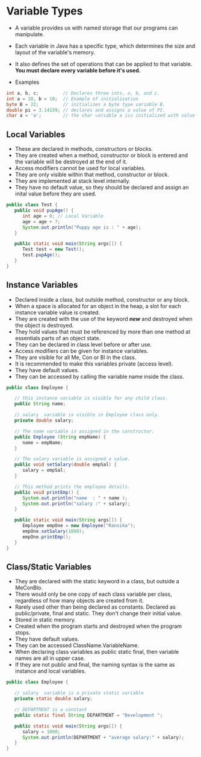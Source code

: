# Variable Types 
* A variable provides us with named storage that our programs can manipulate.
* Each variable in Java has a specific type, which determines the size and layout of the variable's memory.
* It also defines the set of operations that can be applied to that variable.
**You must declare every variable before it's used.**

* Examples 
```Java
int a, b, c;         // Declares three ints, a, b, and c.
int a = 10, b = 10;  // Example of initialization
byte B = 22;         // initializes a byte type variable B.
double pi = 3.14159; // declares and assigns a value of PI.
char a = 'a';        // the char variable a iis initialized with value 'a'
```
## Local Variables
* These are declared in methods, constructors or blocks.
* They are created when a method, constructor or block is entered and the variable will be destroyed at the end of it.
* Access modifiers cannot be used for local variables.
* They are only visible within that method, constructor or block.
* They are implemented at stack level internally.
* They have no default value, so they should be declared and assign an inital value before they are used.
``` Java
public class Test {
   public void pupAge() {
      int age = 0; // Local Variable
      age = age + 7;
      System.out.println("Puppy age is : " + age);
   }

   public static void main(String args[]) {
      Test test = new Test();
      test.pupAge();
   }
}
```
## Instance Variables
* Declared inside a class, but outside method, constructor or any block.
* When a space is allocated for an object in the heap, a slot for each instance variable value is created.
* They are created with the use of the keyword ***new*** and destroyed when the object is destroyed.
* They hold values that must be referenced by more than one method at essentials parts of an object state.
* They can be declared in class level before or after use.
* Access modifiers can be given for instance variables.
* They are visible for all Me, Con or Bl in the class.
* It is recommended to make this variables private (access level).
* They have default values.
* They can be accessed by calling the variable name inside the class.
```Java
public class Employee {

   // this instance variable is visible for any child class.
   public String name;

   // salary  variable is visible in Employee class only.
   private double salary;

   // The name variable is assigned in the constructor.
   public Employee (String empName) {
      name = empName;
   }

   // The salary variable is assigned a value.
   public void setSalary(double empSal) {
      salary = empSal;
   }

   // This method prints the employee details.
   public void printEmp() {
      System.out.println("name  : " + name );
      System.out.println("salary :" + salary);
   }

   public static void main(String args[]) {
      Employee empOne = new Employee("Ransika");
      empOne.setSalary(1000);
      empOne.printEmp();
   }
}
```
## Class/Static Variables
* They are declared with the static keyword in a class, but outside a MeConBlo.
* There would only be one copy of each class variable per class, regardless of how many objects are created from it.
* Rarely used other than being declared as constants. Declared as public/private, final and static. They don't change their initial value.
* Stored in static memory.
* Created when the program starts and destroyed when the program stops.
* They have default values.
* They can be accessed ClassName.VariableName.
* When declaring class variables as public static final, then variable names are all in upper case.
* If they are not public and final, the naming syntax is the same as instance and local variables.
```Java
public class Employee {

   // salary  variable is a private static variable
   private static double salary;

   // DEPARTMENT is a constant
   public static final String DEPARTMENT = "Development ";

   public static void main(String args[]) {
      salary = 1000;
      System.out.println(DEPARTMENT + "average salary:" + salary);
   }
}
```
